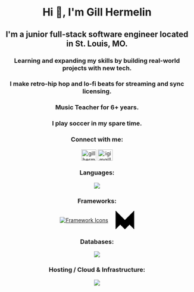 <h1 align="center">Hi 👋, I'm Gill Hermelin</h1>
<h2 align="center">I'm a junior full-stack software engineer located in St. Louis, MO.</h2>
<h3 align="center">Learning and expanding my skills by building real-world projects with new tech.</h3>
<h3 align="center">I make retro-hip hop and lo-fi beats for streaming and sync licensing.</h3>
<h3 align="center">Music Teacher for 6+ years.</h3>
<h3 align="center">I play soccer in my spare time.</h3>
<h3 align="center">Connect with me:</h3>
<p align="center">
<a href="https://www.linkedin.com/in/gillty/" target="blank"><img align="center" src="https://raw.githubusercontent.com/rahuldkjain/github-profile-readme-generator/master/src/images/icons/Social/linked-in-alt.svg" alt="gill hermelin" height="30" width="40" /></a>
<a href="https://instagram.com/igimgillty" target="blank"><img align="center" src="https://raw.githubusercontent.com/rahuldkjain/github-profile-readme-generator/master/src/images/icons/Social/instagram.svg" alt="igimgillty" height="30" width="40" /></a>
</p>

<h3 align="center">Languages:</h3>
<p align="center">
 <a href="https://skillicons.dev">
    <img src="https://skillicons.dev/icons?i=html,css,javascript,typescript,python,graphql" />
  </a>
</p>
<h3 align="center">Frameworks:</h3>
<div style="display: flex; justify-content: center; align-items: center; gap: 20px;">
  <!-- Other framework icons from skillicons.dev -->
  <a href="https://skillicons.dev">
    <!-- Notice that framermotion has been removed from the query parameter -->
    <img src="https://skillicons.dev/icons?i=react,nextjs,nodejs,expressjs,fastapi,vite,jest" alt="Framework Icons" />
  </a>
  
  <!-- Your custom Framer Motion SVG logo -->
  <div>
    <svg
      xmlns="http://www.w3.org/2000/svg"
      viewBox="0 0 100 100"
      height="50px"
      width="50px"
      style="display: block;"
      aria-label="Framer Motion Logo">
      <path d="M0 100V0l50 50 50-50v100L75 75l-25 25-25-25z" />
    </svg>
  </div>
</div>
<h3 align="center">Databases:</h3>
<p align="center">
 <a href="https://skillicons.dev">
    <img src="https://skillicons.dev/icons?i=mongodb,nosql" />
  </a>
</p>
<h3 align="center">Hosting / Cloud & Infrastructure:</h3>
<p align="center">
 <a href="https://skillicons.dev">
    <img src="https://skillicons.dev/icons?i=aws,ec2,nginx,pm2,googlecloud" />
  </a>
</p>
